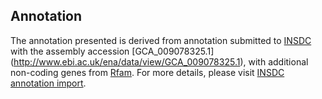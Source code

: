 
Annotation
----------

The annotation presented is derived from annotation submitted to
[INSDC](http://www.insdc.org) with the assembly accession [GCA\_009078325.1]
(http://www.ebi.ac.uk/ena/data/view/GCA_009078325.1),
with additional non-coding genes from
[Rfam](http://rfam.xfam.org/). For more details, please visit [INSDC
annotation import](http://ensemblgenomes.org/info/data/insdc_annotation).
